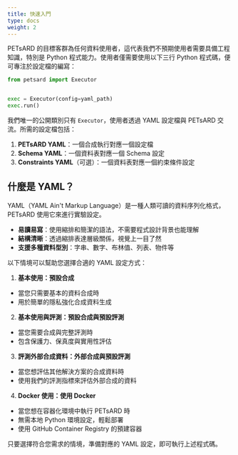 ```yaml
---
title: 快速入門
type: docs
weight: 2
---
```


PETsARD 的目標客群為任何資料使用者，這代表我們不預期使用者需要具備工程知識，特別是 Python 程式能力。使用者僅需要使用以下三行 Python 程式碼，便可專注於設定檔的編寫：

```python
from petsard import Executor


exec = Executor(config=yaml_path)
exec.run()
```

我們唯一的公開類別只有 `Executor`，使用者透過 YAML 設定檔與 PETsARD 交流。所需的設定檔包括：

1. **PETsARD YAML**：一個合成執行對應一個設定檔
2. **Schema YAML**：一個資料表對應一個 Schema 設定
3. **Constraints YAML**（可選）：一個資料表對應一個約束條件設定

## 什麼是 YAML？

YAML（YAML Ain't Markup Language）是一種人類可讀的資料序列化格式，PETsARD 使用它來進行實驗設定。

- **易讀易寫**：使用縮排和簡潔的語法，不需要程式設計背景也能理解
- **結構清晰**：透過縮排表達層級關係，視覺上一目了然
- **支援多種資料型別**：字串、數字、布林值、列表、物件等

以下情境可以幫助您選擇合適的 YAML 設定方式：

1. **基本使用：預設合成**

  - 當您只需要基本的資料合成時
  - 用於簡單的隱私強化合成資料生成

2. **基本使用與評測：預設合成與預設評測**

  - 當您需要合成與完整評測時
  - 包含保護力、保真度與實用性評估

3. **評測外部合成資料：外部合成與預設評測**

  - 當您想評估其他解決方案的合成資料時
  - 使用我們的評測指標來評估外部合成的資料

4. **Docker 使用：使用 Docker**

  - 當您想在容器化環境中執行 PETsARD 時
  - 無需本地 Python 環境設定，輕鬆部署
  - 使用 GitHub Container Registry 的預建容器

只要選擇符合您需求的情境，準備對應的 YAML 設定，即可執行上述程式碼。